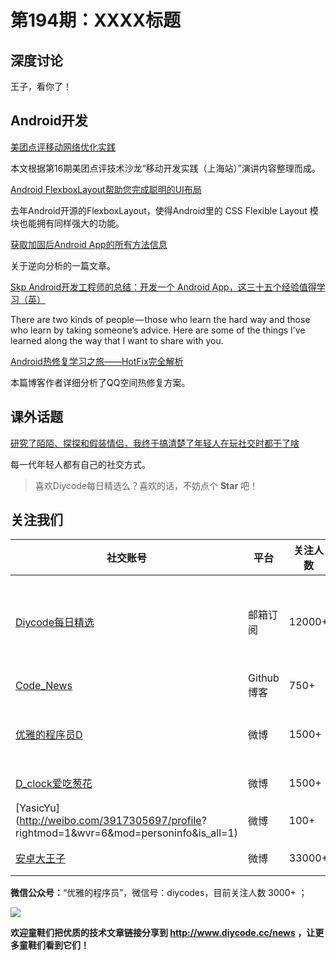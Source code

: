 # 第194期：XXXX标题

## 深度讨论

[]()

王子，看你了！

## Android开发

[美团点评移动网络优化实践](https://www.diycode.cc/news/2145)

本文根据第16期美团点评技术沙龙“移动开发实践（上海站）”演讲内容整理而成。

[Android FlexboxLayout帮助您完成聪明的UI布局](https://www.diycode.cc/news/2148)

去年Android开源的FlexboxLayout，使得Android里的 CSS Flexible Layout 模块也能拥有同样强大的功能。

[获取加固后Android App的所有方法信息](https://www.diycode.cc/news/2149)

关于逆向分析的一篇文章。

[Skp Android开发工程师的总结：开发一个 Android App，这三十五个经验值得学习（英）](https://www.diycode.cc/news/2142)

There are two kinds of people — those who learn the hard way and those who learn by taking someone’s advice. Here are some of the things I’ve learned along the way that I want to share with you.

[Android热修复学习之旅——HotFix完全解析](https://www.diycode.cc/news/2150)

本篇博客作者详细分析了QQ空间热修复方案。

## 课外话题

[研究了陌陌、探探和假装情侣，我终于搞清楚了年轻人在玩社交时都干了啥](https://mp.weixin.qq.com/s/oImanmuDh6FzPh65Nwdz0Q)

每一代年轻人都有自己的社交方式。

> 喜欢Diycode每日精选么？喜欢的话，不妨点个 **Star** 吧！

## 关注我们

| 社交账号  |  平台  | 关注人数 | 说明 |
| -------- | -------- | -------- | -------- |
| [Diycode每日精选](http://list.qq.com/cgi-bin/qf_invite?id=d469993d2c888e971c0fbb2309c4d84256968386b126b967)|   邮箱订阅  | 12000+ | 每日分享一次Android、iOS、Swfit技术干货  |
| [Code_News](https://github.com/DiyCodes/code_news) |    Github博客  |750+ | 每日邮件推送列表  |
| [优雅的程序员D](http://weibo.com/u/5891258264) |   微博  | 1500+ | 官方微博，每日分享开源信息  |
| [D_clock爱吃葱花](http://weibo.com/u/2480694892)  |   微博  | 1500+ | 日报发起人  |
|[YasicYu](http://weibo.com/3917305697/profile? rightmod=1&wvr=6&mod=personinfo&is_all=1)  |   微博  | 100+ | 日报发起人  |
|[安卓大王子](http://weibo.com/apkbus/)   |   微博  | 33000+ | 日报发起人  |

**微信公众号：**“优雅的程序员”，微信号：diycodes，目前关注人数 3000+ ；

![](http://upload-images.jianshu.io/upload_images/1846413-b42abfa70f909099.jpg?imageMogr2/auto-orient/strip%7CimageView2/2/w/1240)

**欢迎童鞋们把优质的技术文章链接分享到 http://www.diycode.cc/news ，让更多童鞋们看到它们！**